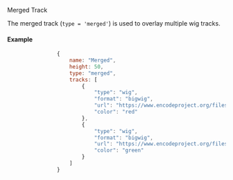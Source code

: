 <p class="page-title">Merged Track</p>

The merged track (`type = 'merged'`) is used to overlay multiple wig tracks.

#### Example

```javascript
                {
                    name: "Merged",
                    height: 50,
                    type: "merged",
                    tracks: [
                        {
                            "type": "wig",
                            "format": "bigwig",
                            "url": "https://www.encodeproject.org/files/ENCFF000ASJ/@@download/ENCFF000ASJ.bigWig",
                            "color": "red"
                        },
                        {
                            "type": "wig",
                            "format": "bigwig",
                            "url": "https://www.encodeproject.org/files/ENCFF351WPV/@@download/ENCFF351WPV.bigWig",
                            "color": "green"
                        }
                    ]
                }

```
